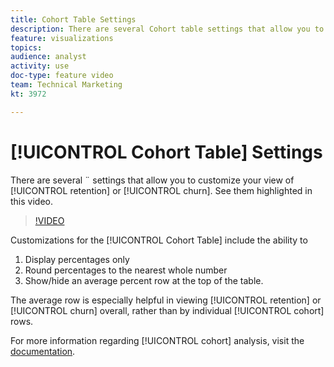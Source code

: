 ```yaml
---
title: Cohort Table Settings
description: There are several Cohort table settings that allow you to customize your view of retention or churn. See them highlighted in this video. 
feature: visualizations
topics: 
audience: analyst
activity: use
doc-type: feature video
team: Technical Marketing
kt: 3972

---
```


# [!UICONTROL Cohort Table] Settings

There are several ¨ settings that allow you to customize your view of [!UICONTROL retention] or [!UICONTROL churn]. See them highlighted in this video.

>[!VIDEO](https://video.tv.adobe.com/v/29433/?quality=12)

Customizations for the [!UICONTROL Cohort Table] include the ability to

1. Display percentages only
1. Round percentages to the nearest whole number
1. Show/hide an average percent row at the top of the table.

The average row is especially helpful in viewing [!UICONTROL retention] or [!UICONTROL churn] overall, rather than by individual [!UICONTROL cohort] rows.

For more information regarding [!UICONTROL cohort] analysis, visit the [documentation](https://docs.adobe.com/help/en/analytics/analyze/analysis-workspace/visualizations/cohort-table/t-cohort.html).
